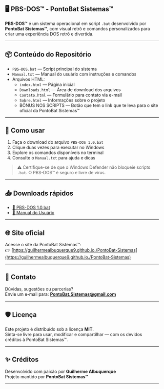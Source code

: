 ## 🖥️ PBS-DOS™ - PontoBat Sistemas™

**PBS-DOS™** é um sistema operacional em script `.bat` desenvolvido por **PontoBat Sistemas™**, com visual retrô e comandos personalizados para criar uma experiência DOS retrô e divertida.

---

## 📦 Conteúdo do Repositório

- `PBS-DOS.bat` — Script principal do sistema
- `Manual.txt` — Manual do usuário com instruções e comandos
- Arquivos HTML:
  - `index.html` — Página inicial
  - `Downloads.html` — Área de download dos arquivos
  - `Contato.html` — Formulário para contato via e-mail
  - `Sobre.html` — Informações sobre o projeto
  - BÔNUS NOS SCRIPTS — Botão que tem o link que te leva para o site oficial da PontoBat Sistemas™

---

## 🚀 Como usar

1. Faça o download do arquivo `PBS-DOS 1.0.bat`
2. Clique duas vezes para executar no Windows
3. Explore os comandos disponíveis no terminal
4. Consulte o `Manual.txt` para ajuda e dicas

> ⚠️ Certifique-se de que o Windows Defender não bloqueie scripts `.bat`. O PBS-DOS™ é seguro e livre de vírus.

---

## 📥 Downloads rápidos

- [🔽 PBS-DOS 1.0.bat](https://guilhermealbuquerque9.github.io/PBS-DOS/PBS-DOS%201.0.bat)
- [📘 Manual do Usuário](https://guilhermealbuquerque9.github.io/PBS-DOS/Manual.txt)

---

## 🌐 Site oficial

Acesse o site da PontoBat Sistemas™:  
👉 [https://guilhermealbuquerque9.github.io./PontoBat-Sistemas](https://guilhermealbuquerque9.github.io./PontoBat-Sistemas)

---

## 📧 Contato

Dúvidas, sugestões ou parcerias?  
Envie um e-mail para: **PontoBat.Sistemas@gmail.com**

---

## 🛡️ Licença

Este projeto é distribuído sob a licença **MIT**.  
Sinta-se livre para usar, modificar e compartilhar — com os devidos créditos à PontoBat Sistemas™.

---

## ✨ Créditos

Desenvolvido com paixão por **Guilherme Albuquerque**  
Projeto mantido por **PontoBat Sistemas™**

---

